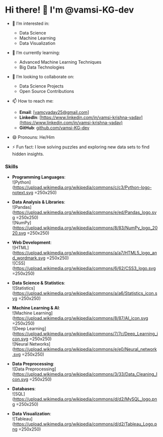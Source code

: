 # Hi there! 👋 I'm @vamsi-KG-dev

- 👀 I’m interested in:
  - Data Science
  - Machine Learning
  - Data Visualization

- 🌱 I’m currently learning:
  - Advanced Machine Learning Techniques
  - Big Data Technologies

- 💞️ I’m looking to collaborate on:
  - Data Science Projects
  - Open Source Contributions

- 📫 How to reach me:
  - **Email**: [vamcyadav25@gmail.com]
  - **LinkedIn**: [https://www.linkedin.com/in/vamsi-krishna-yadav](https://www.linkedin.com/in/vamsi-krishna-yadav)
  - **GitHub**: [github.com/vamsi-KG-dev](https://github.com/vamsi-KG-dev)

- 😄 Pronouns: He/Him

- ⚡ Fun fact: I love solving puzzles and exploring new data sets to find hidden insights.



<!---
vamsi-KG-dev/vamsi-KG-dev is a ✨ special ✨ repository because its `README.md` (this file) appears on your GitHub profile.
You can click the Preview link to take a look at your changes.
--->

### Skills

- **Programming Languages**:  
  ![Python](https://upload.wikimedia.org/wikipedia/commons/c/c3/Python-logo-notext.svg =250x250)

- **Data Analysis & Libraries**:  
  ![Pandas](https://upload.wikimedia.org/wikipedia/commons/e/ed/Pandas_logo.svg =250x250)  
  ![NumPy](https://upload.wikimedia.org/wikipedia/commons/8/83/NumPy_logo_2020.svg =250x250)

- **Web Development**:  
  ![HTML](https://upload.wikimedia.org/wikipedia/commons/a/a7/HTML5_logo_and_wordmark.svg =250x250)  
  ![CSS](https://upload.wikimedia.org/wikipedia/commons/6/62/CSS3_logo.svg =250x250)

- **Data Science & Statistics**:  
  ![Statistics](https://upload.wikimedia.org/wikipedia/commons/a/a6/Statistics_icon.svg =250x250)

- **Machine Learning & AI**:  
  ![Machine Learning](https://upload.wikimedia.org/wikipedia/commons/8/87/AI_icon.svg =250x250)  
  ![Deep Learning](https://upload.wikimedia.org/wikipedia/commons/7/7c/Deep_Learning_icon.svg =250x250)  
  ![Neural Networks](https://upload.wikimedia.org/wikipedia/commons/e/e0/Neural_network.svg =250x250)

- **Data Preprocessing**:  
  ![Data Preprocessing](https://upload.wikimedia.org/wikipedia/commons/3/33/Data_Cleaning_Icon.svg =250x250)

- **Databases**:  
  ![SQL](https://upload.wikimedia.org/wikipedia/commons/d/d2/MySQL_logo.png =250x250)

- **Data Visualization**:  
  ![Tableau](https://upload.wikimedia.org/wikipedia/commons/d/d2/Tableau_Logo.png =250x250)

